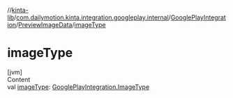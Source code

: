 //[kinta-lib](../../../../index.md)/[com.dailymotion.kinta.integration.googleplay.internal](../../index.md)/[GooglePlayIntegration](../index.md)/[PreviewImageData](index.md)/[imageType](image-type.md)



# imageType  
[jvm]  
Content  
val [imageType](image-type.md): [GooglePlayIntegration.ImageType](../-image-type/index.md)  



